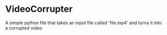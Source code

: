 # VideoCorrupter
A simple python file that takes an input file called 'file.mp4' and turns it into a corrupted video
